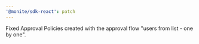 ```yaml
---
'@monite/sdk-react': patch
---
```


Fixed Approval Policies created with the approval flow "users from list - one by one".

